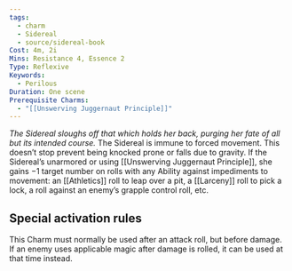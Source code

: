 ```yaml
---
tags:
  - charm
  - Sidereal
  - source/sidereal-book
Cost: 4m, 2i
Mins: Resistance 4, Essence 2
Type: Reflexive
Keywords:
  - Perilous
Duration: One scene
Prerequisite Charms:
  - "[[Unswerving Juggernaut Principle]]"
---
```

*The Sidereal sloughs off that which holds her back, purging her fate of all but its intended course.*
The Sidereal is immune to forced movement. This doesn’t stop prevent being knocked prone or falls due to gravity. If the Sidereal’s unarmored or using [[Unswerving Juggernaut Principle]], she gains −1 target number on rolls with any Ability against impediments to movement: an [[Athletics]] roll to leap over a pit, a [[Larceny]] roll to pick a lock, a roll against an enemy’s grapple control roll, etc. 

## Special activation rules

This Charm must normally be used after an attack roll, but before damage. If an enemy uses applicable magic after damage is rolled, it can be used at that time instead.